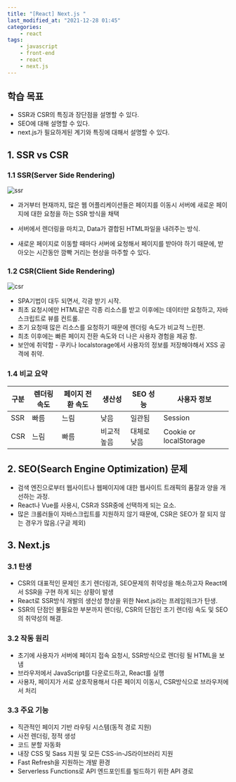 ```yaml
---
title: "[React] Next.js "
last_modified_at: "2021-12-28 01:45"
categories:
    - react
tags:
    - javascript
    - front-end
    - react
    - next.js
---
```


## 학습 목표

* SSR과 CSR의 특징과 장단점을 설명할 수 있다.
* SEO에 대해 설명할 수 있다.
* next.js가 필요하게된 계기와 특징에 대해서 설명할 수 있다. 

## 1. SSR vs CSR

### 1.1 SSR(Server Side Rendering)

![ssr](https://miro.medium.com/max/1400/1*jJkEQpgZ8waQ5P-W5lhxuQ.png)

* 과거부터 현재까지, 많은 웹 어플리케이션들은 페이지를 이동시 서버에 새로운 페이지에 대한 요청을 하는 SSR 방식을 채택

* 서버에서 렌더링을 마치고, Data가 결합된 HTML파일을 내려주는 방식.
* 새로운 페이지로 이동할 때마다 서버에 요청해서 페이지를 받아야 하기 때문에, 받아오는 시간동안 깜빡 거리는 현상을 마주할 수 있다.

### 1.2 CSR(Client Side Rendering)

![csr](https://miro.medium.com/max/1400/1*CRiH0hUGoS3aoZaIY4H2yg.png)

* SPA기법이 대두 되면서, 각광 받기 시작.
* 최초 요청시에만 HTML같은 각종 리소스를 받고 이후에는 데이터만 요청하고, 자바스크립트로 뷰를 컨트롤.
* 초기 요청때 많은 리소스를 요청하기 때문에 렌더링 속도가 비교적 느린편.
* 최초 이후에는 빠른 페이지 전환 속도와 더 나은 사용자 경험을 제공 함.
* 보안에 취약함 - 쿠키나 localstorage에서 사용자의 정보를 저장해야해서 XSS 공격에 취약.

### 1.4 비교 요약

|구분|렌더링 속도|페이지 전환 속도|생산성|SEO 성능|사용자 정보
|--|--|--|--|--|--|
|SSR|빠름|느림|낮음|일관됨|Session|
|CSR|느림|빠름|비교적 높음|대체로 낮음|Cookie or localStorage|

## 2. SEO(Search Engine Optimization) 문제

* 검색 엔진으로부터 웹사이트나 웹페이지에 대한 웹사이트 트래픽의 품잘과 양을 개선하는 과정.
* React나 Vue를 사용시, CSR과 SSR중에 선택하게 되는 요소.
* 많은 크롤러들이 자바스크립트를 지원하지 않기 때문에, CSR은 SEO가 잘 되지 않는 경우가 많음.(구글 제외)

## 3. Next.js

### 3.1 탄생

* CSR의 대표적인 문제인 초기 렌더링과, SEO문제의 취약성을 해소하고자 React에서 SSR을 구현 하게 되는 상황이 발생
* React로 SSR방식 개발의 생산성 향상을 위한 Next.js라는 프레임워크가 탄생.
* SSR의 단점인 불필요한 부분까지 렌더링, CSR의 단점인 초기 렌더링 속도 및 SEO의 취약성의 해결.

### 3.2 작동 원리

* 초기에 사용자가 서버에 페이지 접속 요청시, SSR방식으로 렌더링 될 HTML을 보냄
* 브라우저에서 JavaScript를 다운로드하고, React를 실행
* 사용자, 페이지가 서로 상호작용해서 다른 페이지 이동시, CSR방식으로 브라우저에서 처리

### 3.3 주요 기능

* 직관적인 페이지 기반 라우팅 시스템(동적 경로 지원)
* 사전 렌더링, 정적 생성
* 코드 분할 자동화
* 내장 CSS 및 Sass 지원 및 모든 CSS-in-JS라이브러리 지원
* Fast Refresh을 지원하는 개발 환경
* Serverless Functions로 API 엔드포인트를 빌드하기 위한 API 경로
